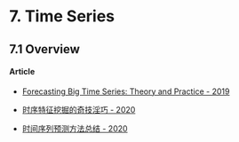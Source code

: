 # 7. Time Series

## 7.1 Overview

#### Article

- [Forecasting Big Time Series: Theory and Practice - 2019](https://lovvge.github.io/Forecasting-Tutorial-KDD-2019/)

- [时序特征挖掘的奇技淫巧 - 2020](https://mp.weixin.qq.com/s/AennHGMpuoZTRo_4ud5m3w)

- [时间序列预测方法总结 - 2020](https://zhuanlan.zhihu.com/p/67832773)
